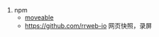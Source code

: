 1. npm
   * [moveable](https://github.com/daybrush/moveable) 
   * https://github.com/rrweb-io 网页快照，录屏

